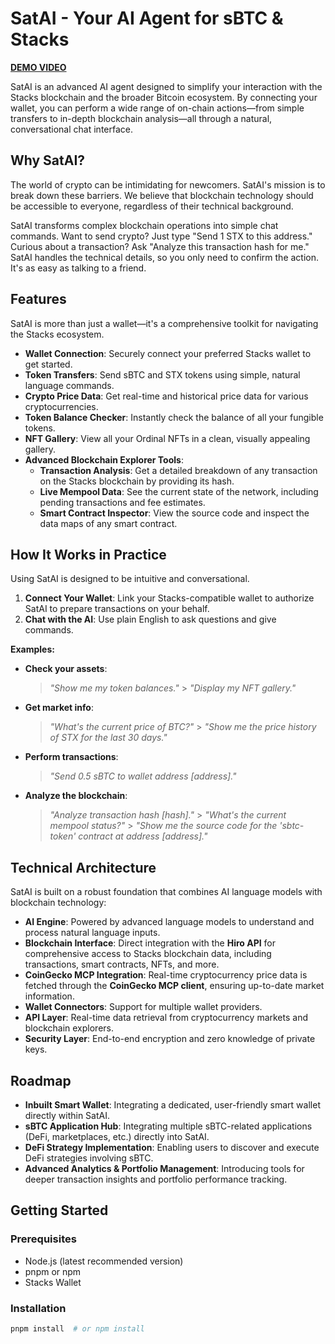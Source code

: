 # SatAI - Your AI Agent for sBTC & Stacks

[**DEMO VIDEO**](https://youtu.be/Ho-SpZ3ks9g)

SatAI is an advanced AI agent designed to simplify your interaction with the Stacks blockchain and the broader Bitcoin ecosystem. By connecting your wallet, you can perform a wide range of on-chain actions—from simple transfers to in-depth blockchain analysis—all through a natural, conversational chat interface.

## Why SatAI?

The world of crypto can be intimidating for newcomers. SatAI's mission is to break down these barriers. We believe that blockchain technology should be accessible to everyone, regardless of their technical background.

SatAI transforms complex blockchain operations into simple chat commands. Want to send crypto? Just type "Send 1 STX to this address." Curious about a transaction? Ask "Analyze this transaction hash for me." SatAI handles the technical details, so you only need to confirm the action. It's as easy as talking to a friend.

## Features

SatAI is more than just a wallet—it's a comprehensive toolkit for navigating the Stacks ecosystem.

- **Wallet Connection**: Securely connect your preferred Stacks wallet to get started.
- **Token Transfers**: Send sBTC and STX tokens using simple, natural language commands.
- **Crypto Price Data**: Get real-time and historical price data for various cryptocurrencies.
- **Token Balance Checker**: Instantly check the balance of all your fungible tokens.
- **NFT Gallery**: View all your Ordinal NFTs in a clean, visually appealing gallery.
- **Advanced Blockchain Explorer Tools**:
  - **Transaction Analysis**: Get a detailed breakdown of any transaction on the Stacks blockchain by providing its hash.
  - **Live Mempool Data**: See the current state of the network, including pending transactions and fee estimates.
  - **Smart Contract Inspector**: View the source code and inspect the data maps of any smart contract.

## How It Works in Practice

Using SatAI is designed to be intuitive and conversational.

1.  **Connect Your Wallet**: Link your Stacks-compatible wallet to authorize SatAI to prepare transactions on your behalf.
2.  **Chat with the AI**: Use plain English to ask questions and give commands.

**Examples:**

- **Check your assets**:
  > _"Show me my token balances."_ > _"Display my NFT gallery."_
- **Get market info**:
  > _"What's the current price of BTC?"_ > _"Show me the price history of STX for the last 30 days."_
- **Perform transactions**:
  > _"Send 0.5 sBTC to wallet address [address]."_
- **Analyze the blockchain**:
  > _"Analyze transaction hash [hash]."_ > _"What's the current mempool status?"_ > _"Show me the source code for the 'sbtc-token' contract at address [address]."_

## Technical Architecture

SatAI is built on a robust foundation that combines AI language models with blockchain technology:

- **AI Engine**: Powered by advanced language models to understand and process natural language inputs.
- **Blockchain Interface**: Direct integration with the **Hiro API** for comprehensive access to Stacks blockchain data, including transactions, smart contracts, NFTs, and more.
- **CoinGecko MCP Integration**: Real-time cryptocurrency price data is fetched through the **CoinGecko MCP client**, ensuring up-to-date market information.
- **Wallet Connectors**: Support for multiple wallet providers.
- **API Layer**: Real-time data retrieval from cryptocurrency markets and blockchain explorers.
- **Security Layer**: End-to-end encryption and zero knowledge of private keys.

## Roadmap

- **Inbuilt Smart Wallet**: Integrating a dedicated, user-friendly smart wallet directly within SatAI.
- **sBTC Application Hub**: Integrating multiple sBTC-related applications (DeFi, marketplaces, etc.) directly into SatAI.
- **DeFi Strategy Implementation**: Enabling users to discover and execute DeFi strategies involving sBTC.
- **Advanced Analytics & Portfolio Management**: Introducing tools for deeper transaction insights and portfolio performance tracking.

## Getting Started

### Prerequisites

- Node.js (latest recommended version)
- pnpm or npm
- Stacks Wallet

### Installation

```sh
pnpm install  # or npm install